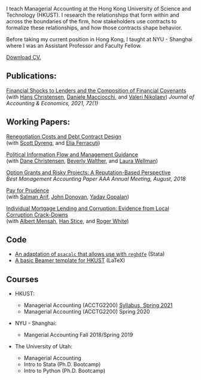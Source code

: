 I teach Managerial Accounting at the Hong Kong University of Science and Technology (HKUST). I research the relationships that form within and across the boundaries of the firm, how stakeholders use contracts to formalize these relationships, and how those contracts shape behavior.

Before taking my current position in Hong Kong, I taught at NYU - Shanghai where I was an Assistant Professor and Faculty Fellow.

[Download CV.](https://github.com/ArthurHowardMorris/CV/blob/master/AM_CV.pdf)

## Publications:

[Financial Shocks to Lenders and the Composition of Financial Covenants](https://dx.doi.org/10.2139/ssrn.3079996)  
(with [Hans Christensen](https://www.chicagobooth.edu/faculty/directory/c/hans-b-christensen),  [Daniele Macciocchi](https://www.bus.miami.edu/thought-leadership/faculty/accounting/macciocchi.html), and [Valeri Nikolaev](https://www.chicagobooth.edu/faculty/directory/n/valeri-nikolaev))
_Journal of Accounting & Economics, 2021, 72(1)_

## Working Papers:

[Renegotiation Costs and Debt Contract Design](https://dx.doi.org/10.2139/ssrn.2981069)  
(with [Scott Dyreng](https://sites.google.com/site/scottdyreng/), and [Elia Ferracuti](https://sites.google.com/view/eliaferracuti/))

[Political Information Flow and Management Guidance](https://dx.doi.org/10.2139/ssrn.3403763)  
(with [Dane Christensen](https://business.uoregon.edu/faculty/dane-christensen), [Beverly Walther](https://www.kellogg.northwestern.edu/faculty/directory/walther_beverly.aspx), and [Laura Wellman](https://directory.smeal.psu.edu/law613))

[Option Grants and Risky Projects: A Reputation-Based Perspective](https://arthurhowardmorris.github.io/articles/options-risk/)  
_Best Management Accounting Paper AAA Annual Meeting, August, 2018_

[Pay for Prudence](https://cpb-us-w2.wpmucdn.com/sites.wustl.edu/dist/e/2949/files/2021/02/Gopalan-4.pdf)  
(with [Salman Arif](https://sites.google.com/view/salmanarif), [John Donovan](https://mendoza.nd.edu/mendoza-directory/profile/?slug=john-donovan), [Yadav Gopalan](https://sites.google.com/site/ykgopalan/))

[Individual Mortgage Lending and Corruption: Evidence from Local Corruption Crack-Downs](https://arthurhowardmorris.github.io/articles/mort-and-corruption/)  
(with [Albert Mensah](https://sites.google.com/site/albertmensahkwame/home), [Han Stice](https://www.bschool.cuhk.edu.hk/staff/stice-han/), and [Roger White](https://wpcarey.asu.edu/people/profile/1308641))

## Code 

- [An adaptation of `psacalc` that allows use with `reghdfe`](https://github.com/ArthurHowardMorris/psacalc_supports_reghdfe) (Stata)
- [A basic Beamer template for HKUST](https://github.com/ArthurHowardMorris/HKUST_Beamer_Template) (LaTeX)

## Courses

- HKUST: 
  - Managerial Accounting (ACCTG2200) [Syllabus, Spring 2021](https://github.com/ArthurHowardMorris/ACCT2200_Spr2021_Syllabus)
  - Managerial Accounting (ACCTG2200) Spring 2020
  
- NYU - Shanghai: 
  - Mangerial Accounting Fall 2018/Spring 2019
  
- The University of Utah: 
  - Managerial Accounting 
  - Intro to Stata (Ph.D. Bootcamp) 
  - Intro to Python (Ph.D. Bootcamp)
